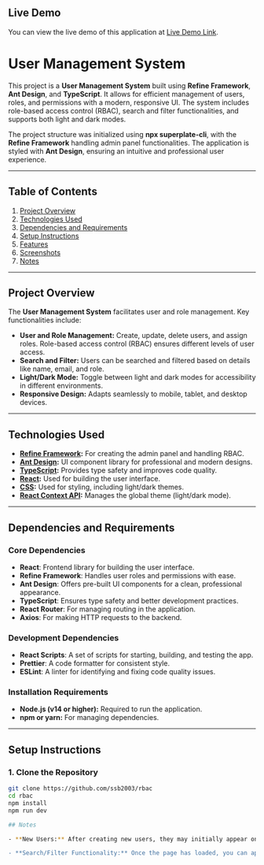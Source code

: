 ## Live Demo
You can view the live demo of this application at [Live Demo Link](https://rbac-fawn.vercel.app/).

# User Management System

This project is a **User Management System** built using **Refine Framework**, **Ant Design**, and **TypeScript**. It allows for efficient management of users, roles, and permissions with a modern, responsive UI. The system includes role-based access control (RBAC), search and filter functionalities, and supports both light and dark modes.

The project structure was initialized using **npx superplate-cli**, with the **Refine Framework** handling admin panel functionalities. The application is styled with **Ant Design**, ensuring an intuitive and professional user experience.

---

## Table of Contents

1. [Project Overview](#project-overview)  
2. [Technologies Used](#technologies-used)  
3. [Dependencies and Requirements](#dependencies-and-requirements)  
4. [Setup Instructions](#setup-instructions)  
5. [Features](#features)  
6. [Screenshots](#screenshots)  
7. [Notes](#notes)

---

## Project Overview

The **User Management System** facilitates user and role management. Key functionalities include:

- **User and Role Management:** Create, update, delete users, and assign roles. Role-based access control (RBAC) ensures different levels of user access.  
- **Search and Filter:** Users can be searched and filtered based on details like name, email, and role.  
- **Light/Dark Mode:** Toggle between light and dark modes for accessibility in different environments.  
- **Responsive Design:** Adapts seamlessly to mobile, tablet, and desktop devices.  

---

## Technologies Used

- **[Refine Framework](https://refine.dev/):** For creating the admin panel and handling RBAC.  
- **[Ant Design](https://ant.design/):** UI component library for professional and modern designs.  
- **[TypeScript](https://www.typescriptlang.org/):** Provides type safety and improves code quality.  
- **[React](https://reactjs.org/):** Used for building the user interface.  
- **[CSS](https://developer.mozilla.org/en-US/docs/Web/CSS):** Used for styling, including light/dark themes.  
- **[React Context API](https://reactjs.org/docs/context.html):** Manages the global theme (light/dark mode).  

---

## Dependencies and Requirements

### Core Dependencies

- **React**: Frontend library for building the user interface.  
- **Refine Framework**: Handles user roles and permissions with ease.  
- **Ant Design**: Offers pre-built UI components for a clean, professional appearance.  
- **TypeScript**: Ensures type safety and better development practices.  
- **React Router**: For managing routing in the application.  
- **Axios**: For making HTTP requests to the backend.  

### Development Dependencies

- **React Scripts**: A set of scripts for starting, building, and testing the app.  
- **Prettier**: A code formatter for consistent style.  
- **ESLint**: A linter for identifying and fixing code quality issues.  

### Installation Requirements

- **Node.js (v14 or higher):** Required to run the application.  
- **npm or yarn:** For managing dependencies.  

---

## Setup Instructions

### 1. Clone the Repository

```bash
git clone https://github.com/ssb2003/rbac
cd rbac
npm install
npm run dev

## Notes

- **New Users:** After creating new users, they may initially appear on the last page of the users' list due to the pagination mechanism. Please navigate to the last page to view newly added users.

- **Search/Filter Functionality:** Once the page has loaded, you can apply search or filter functionality to find users based on specific criteria (such as name, status or role). These functions will work across all pages, including newly added users that may be on the last page.